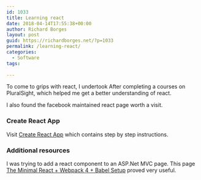 ```yaml
---
id: 1033
title: Learning react
date: 2018-04-14T17:55:38+00:00
author: Richard Borges
layout: post
guid: https://richardborges.net/?p=1033
permalink: /learning-react/
categories:
  - Software  
tags:
  
---
```


To come to grips with react, I undertook After completing a courses on PluralSight, which helped me get a better understanding of react.

I also found the facebook maintained react page worth a visit.

### Create React App
Visit [Create React App](https://github.com/facebook/create-react-app/blob/master/README.md#getting-started) which contains step by step instructions.

### Additional resources
I was trying to add a react component to an ASP.Net MVC page. This page  [The Minimal React + Webpack 4 + Babel Setup](https://www.robinwieruch.de/minimal-react-webpack-babel-setup/) proved very useful.


